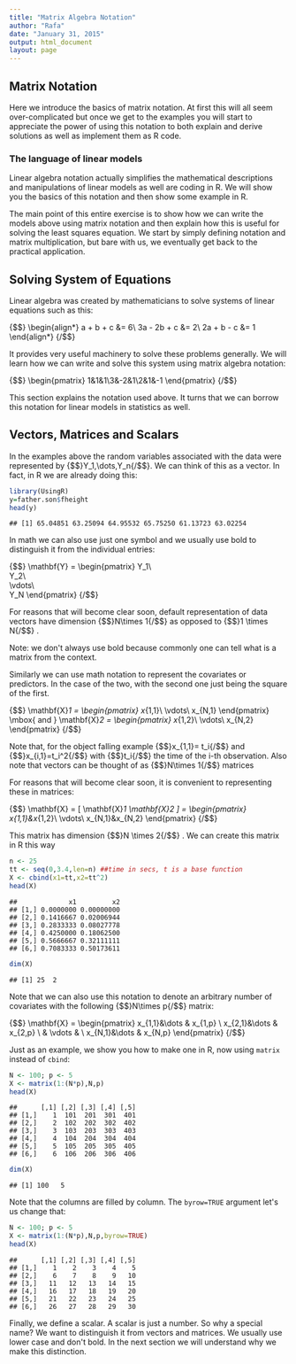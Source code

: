 ```yaml
---
title: "Matrix Algebra Notation"
author: "Rafa"
date: "January 31, 2015"
output: html_document
layout: page
---
```




## Matrix Notation

Here we introduce the basics of matrix notation. At first this will all seem over-complicated but once we get to the examples you will start to appreciate the power of using this notation to both explain and derive solutions as well as implement them as R code. 

### The language of linear models

Linear algebra notation actually  simplifies the mathematical descriptions and manipulations of linear models as well are coding in R. We will show you the basics of this notation and then show some example in R.

The main point of this entire exercise is to show how we can write the models above using matrix notation and then explain how this is useful for solving the least squares equation. We start by simply defining notation and matrix multiplication, but bare with us, we eventually get back to the practical application.

## Solving System of Equations

Linear algebra was created by mathematicians to solve systems of linear equations such as this:

{$$}
\begin{align*}
a + b + c &= 6\\
3a - 2b + c &= 2\\
2a + b  - c &= 1
\end{align*}
{/$$}

It provides very useful machinery to solve these problems generally. We will learn how we can write and solve this system using matrix algebra notation:


{$$}
\begin{pmatrix}
1&1&1\\3&-2&1\\2&1&-1
\end{pmatrix}
{/$$}

This section explains the notation used above. It turns that we can borrow this notation for linear models in statistics as well.

## Vectors, Matrices and Scalars

In the examples above the random variables associated with the data were represented by {$$}Y_1,\dots,Y_n{/$$}. We can think of this as a vector. In fact, in R we are already doing this:


```r
library(UsingR)
y=father.son$fheight
head(y)
```

```
## [1] 65.04851 63.25094 64.95532 65.75250 61.13723 63.02254
```
In math we can also use just one symbol and we usually use bold to distinguish it from the individual entries:

{$$} \mathbf{Y} = \begin{pmatrix}
Y_1\\\
Y_2\\\
\vdots\\\
Y_N
\end{pmatrix}
{/$$}


For reasons that will become clear soon, default representation of data vectors have dimension {$$}N\times 1{/$$} as opposed to {$$}1 \times N{/$$} .

Note: we don't always use bold because commonly one can tell what is a matrix from the context.

Similarly we can use math notation to represent the covariates or predictors. In the case of the two, with the second one just being the square of the first.

{$$} 
\mathbf{X}_1 = \begin{pmatrix}
x_{1,1}\\
\vdots\\
x_{N,1}
\end{pmatrix} \mbox{ and }
\mathbf{X}_2 = \begin{pmatrix}
x_{1,2}\\
\vdots\\
x_{N,2}
\end{pmatrix}
{/$$}

Note that, for the object falling example {$$}x_{1,1}= t_i{/$$} and {$$}x_{i,1}=t_i^2{/$$} with {$$}t_i{/$$} the time of the i-th observation. Also note that vectors can be thought of as {$$}N\times 1{/$$} matrices 

For reasons that will become clear soon, it is convenient to representing  these in matrices:

{$$} 
\mathbf{X} = [ \mathbf{X}_1 \mathbf{X}_2 ] = \begin{pmatrix}
x_{1,1}&x_{1,2}\\
\vdots\\
x_{N,1}&x_{N,2}
\end{pmatrix}
{/$$}

This matrix has dimension {$$}N \times 2{/$$} . We can create this matrix in R this way


```r
n <- 25
tt <- seq(0,3.4,len=n) ##time in secs, t is a base function
X <- cbind(x1=tt,x2=tt^2)
head(X)
```

```
##             x1         x2
## [1,] 0.0000000 0.00000000
## [2,] 0.1416667 0.02006944
## [3,] 0.2833333 0.08027778
## [4,] 0.4250000 0.18062500
## [5,] 0.5666667 0.32111111
## [6,] 0.7083333 0.50173611
```

```r
dim(X)
```

```
## [1] 25  2
```

Note that we can also use this notation to denote an arbitrary number of covariates with the following {$$}N\times p{/$$} matrix:

{$$}
\mathbf{X} = \begin{pmatrix}
  x_{1,1}&\dots & x_{1,p} \\
  x_{2,1}&\dots & x_{2,p} \\
   & \vdots & \\
  x_{N,1}&\dots & x_{N,p} 
  \end{pmatrix}
{/$$}

Just as an example, we show you how to make one in R, now using `matrix` instead of `cbind`:


```r
N <- 100; p <- 5
X <- matrix(1:(N*p),N,p)
head(X)
```

```
##      [,1] [,2] [,3] [,4] [,5]
## [1,]    1  101  201  301  401
## [2,]    2  102  202  302  402
## [3,]    3  103  203  303  403
## [4,]    4  104  204  304  404
## [5,]    5  105  205  305  405
## [6,]    6  106  206  306  406
```

```r
dim(X)
```

```
## [1] 100   5
```

Note that the columns are filled by column. The `byrow=TRUE` argument let's us change that:


```r
N <- 100; p <- 5
X <- matrix(1:(N*p),N,p,byrow=TRUE)
head(X)
```

```
##      [,1] [,2] [,3] [,4] [,5]
## [1,]    1    2    3    4    5
## [2,]    6    7    8    9   10
## [3,]   11   12   13   14   15
## [4,]   16   17   18   19   20
## [5,]   21   22   23   24   25
## [6,]   26   27   28   29   30
```

Finally, we define a scalar. A scalar is just a number. So why a special name? We want to distinguish it from vectors and matrices. We usually use lower case and don't bold. In the next section we will understand why we make this distinction.


